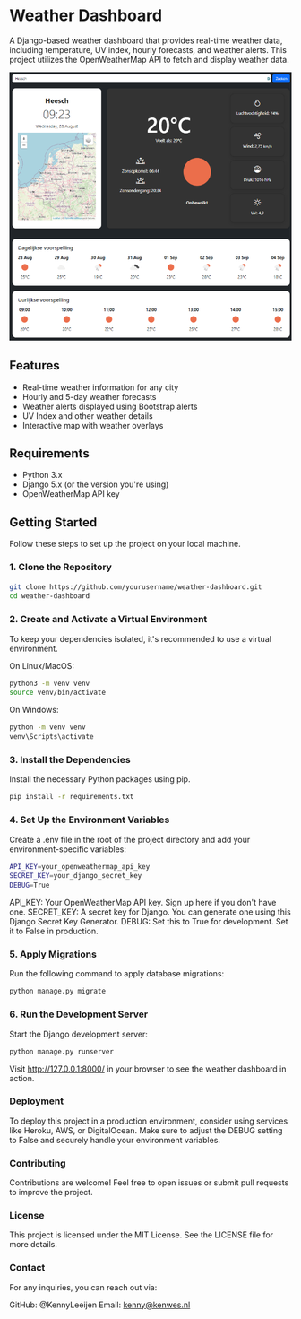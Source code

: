 # Weather Dashboard

A Django-based weather dashboard that provides real-time weather data, including temperature, UV index, hourly forecasts, and weather alerts. This project utilizes the OpenWeatherMap API to fetch and display weather data.

![Weather Dashboard Screenshot](./weather_app_img.png) <!-- You can include a screenshot here if you like -->

## Features

- Real-time weather information for any city
- Hourly and 5-day weather forecasts
- Weather alerts displayed using Bootstrap alerts
- UV Index and other weather details
- Interactive map with weather overlays

## Requirements

- Python 3.x
- Django 5.x (or the version you're using)
- OpenWeatherMap API key

## Getting Started

Follow these steps to set up the project on your local machine.

### 1. Clone the Repository

```bash
git clone https://github.com/yourusername/weather-dashboard.git
cd weather-dashboard
```
### 2. Create and Activate a Virtual Environment

To keep your dependencies isolated, it's recommended to use a virtual environment.

On Linux/MacOS:
```bash
python3 -m venv venv
source venv/bin/activate
```
On Windows:
```bash
python -m venv venv
venv\Scripts\activate
```
### 3. Install the Dependencies

Install the necessary Python packages using pip.

```bash
pip install -r requirements.txt
```

### 4. Set Up the Environment Variables

Create a .env file in the root of the project directory and add your environment-specific variables:

```bash
API_KEY=your_openweathermap_api_key
SECRET_KEY=your_django_secret_key
DEBUG=True
```

API_KEY: Your OpenWeatherMap API key. Sign up here if you don't have one.
SECRET_KEY: A secret key for Django. You can generate one using this Django Secret Key Generator.
DEBUG: Set this to True for development. Set it to False in production.

### 5. Apply Migrations

Run the following command to apply database migrations:

```bash
python manage.py migrate
```

### 6. Run the Development Server

Start the Django development server:

```bash
python manage.py runserver
```

Visit http://127.0.0.1:8000/ in your browser to see the weather dashboard in action.

### Deployment
To deploy this project in a production environment, consider using services like Heroku, AWS, or DigitalOcean. Make sure to adjust the DEBUG setting to False and securely handle your environment variables.

### Contributing
Contributions are welcome! Feel free to open issues or submit pull requests to improve the project.

### License
This project is licensed under the MIT License. See the LICENSE file for more details.

### Contact
For any inquiries, you can reach out via:

GitHub: @KennyLeeijen
Email: kenny@kenwes.nl
